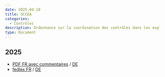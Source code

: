 ```yaml
---
date: 2025-04-18
title: OCCEA
categories:
  - Contrôles
description: Ordonnance sur la coordination des contrôles dans les exploitations agricoles
type: Document
---
```


<h2>2025</h2>

<ul>
  <li>
    <a href="../../fichiers/OCCEA_2025.pdf" target="_blank">PDF FR avec commentaires</a> /
    <a href="../../fichiers/VKKL_2025.pdf" target="_blank">DE</a>
  </li>
  <li><a href="https://www.fedlex.admin.ch/eli/oc/2022/751/fr" target="_blank">fedlex FR</a> / <a href="https://www.fedlex.admin.ch/eli/oc/2022/751/de" target="_blank">DE</a></li>
</ul>
